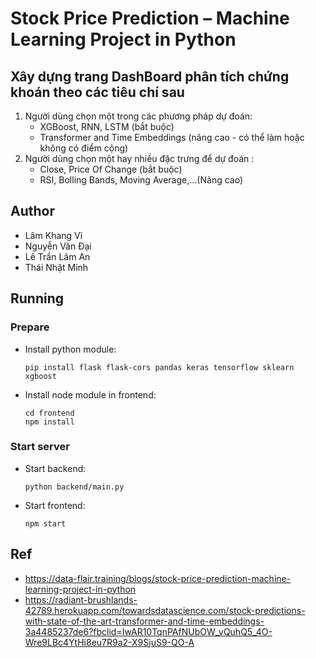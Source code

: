 # Stock Price Prediction – Machine Learning Project in Python

## Xây dựng trang DashBoard phân tích chứng khoán theo các tiêu chí sau

1. Người dùng chọn một trong các phương pháp dự đoán:
    - XGBoost, RNN, LSTM (bắt buộc)
    - Transformer and Time Embeddings (nâng cao - có thể làm hoặc không có điểm cộng)
2. Người dùng chọn một hay nhiều đặc trưng để dự đoán :
    - Close, Price Of Change (bắt buộc)
    - RSI, Bolling Bands, Moving Average,...(Nâng cao)

## Author

- Lâm Khang Vỉ
- Nguyễn Văn Đại
- Lê Trần Lâm An
- Thái Nhật Minh

## Running

### Prepare

- Install python module:
    ```
    pip install flask flask-cors pandas keras tensorflow sklearn xgboost
    ```
- Install node module in frontend:
    ```
    cd frontend
    npm install
    ```

### Start server

- Start backend:
    ```
    python backend/main.py
    ```
- Start frontend:
    ```
    npm start
    ```

## Ref

- <https://data-flair.training/blogs/stock-price-prediction-machine-learning-project-in-python>
- <https://radiant-brushlands-42789.herokuapp.com/towardsdatascience.com/stock-predictions-with-state-of-the-art-transformer-and-time-embeddings-3a4485237de6?fbclid=IwAR10TqnPAfNUbOW_vQuhQ5_4O-Wre9LBc4YtHi8eu7R9a2-X9SjuS9-QO-A>
